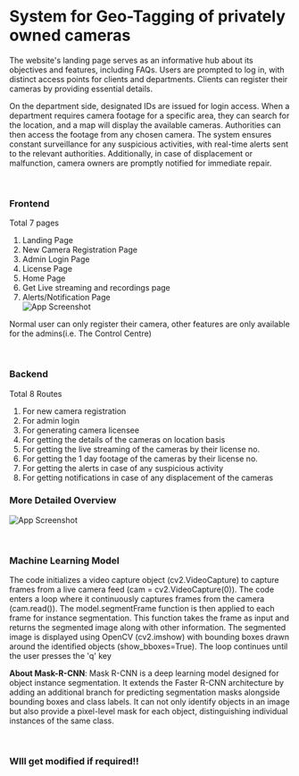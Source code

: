 
# System for Geo-Tagging of privately owned cameras

The website's landing page serves as an informative hub about its objectives and features, including FAQs. Users are prompted to log in, with distinct access points for clients and departments. Clients can register their cameras by providing essential details.

On the department side, designated IDs are issued for login access. When a department requires camera footage for a specific area, they can search for the location, and a map will display the available cameras. Authorities can then access the footage from any chosen camera. The system ensures constant surveillance for any suspicious activities, with real-time alerts sent to the relevant authorities. Additionally, in case of displacement or malfunction, camera owners are promptly notified for immediate repair.

&nbsp;&nbsp;
### Frontend

Total 7 pages
1. Landing Page
2. New Camera Registration Page
3. Admin Login Page
4. License Page
5. Home Page
6. Get Live streaming and recordings page
7. Alerts/Notification Page
\
![App Screenshot](https://res.cloudinary.com/diyxwdtjd/image/upload/v1703010444/Personal/Screenshot_2023-12-19_182548_p9uk66.png)

Normal user can only register their camera, other features are only available 
for the admins(i.e. The Control Centre)

&nbsp;&nbsp;

### Backend

Total 8 Routes
1. For new camera registration
2. For admin login
3. For generating camera licensee
4. For getting the details of the cameras on location basis
5. For getting the live streaming of the cameras by their license no.
6. For getting the 1 day footage of the cameras by their license no.
7. For getting the alerts in case of any suspicious activity
8. For getting notifications in case of any displacement of the cameras

### More Detailed Overview
![App Screenshot](https://res.cloudinary.com/diyxwdtjd/image/upload/v1703011060/Personal/Screenshot_34_z15kqd.png)

&nbsp;&nbsp;

### Machine Learning Model

The code initializes a video capture object (cv2.VideoCapture) to capture frames from a live camera feed (cam = cv2.VideoCapture(0)).
The code enters a loop where it continuously captures frames from the camera (cam.read()).
The model.segmentFrame function is then applied to each frame for instance segmentation. This function takes the frame as input and returns the segmented image along with other information.
The segmented image is displayed using OpenCV (cv2.imshow) with bounding boxes drawn around the identified objects (show_bboxes=True).
The loop continues until the user presses the 'q' key 

**About Mask-R-CNN**: 
Mask R-CNN is a deep learning model designed for object instance segmentation. It extends the Faster R-CNN architecture by adding an additional branch for predicting segmentation masks alongside bounding boxes and class labels.
It can not only identify objects in an image but also provide a pixel-level mask for each object, distinguishing individual instances of the same class.

&nbsp;&nbsp;

### WIll get modified if required!!


